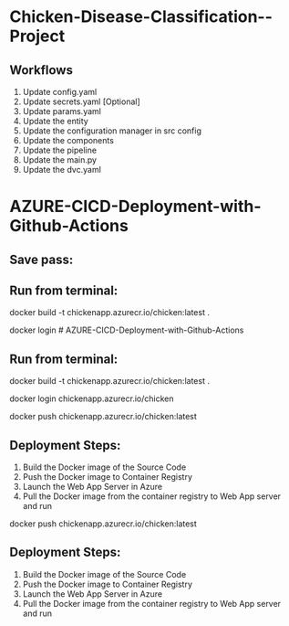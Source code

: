 # Chicken-Disease-Classification--Project


## Workflows

1. Update config.yaml
2. Update secrets.yaml [Optional]
3. Update params.yaml
4. Update the entity
5. Update the configuration manager in src config
6. Update the components
7. Update the pipeline 
8. Update the main.py
9. Update the dvc.yaml


# AZURE-CICD-Deployment-with-Github-Actions

## Save pass:

## Run from terminal:

docker build -t chickenapp.azurecr.io/chicken:latest .

docker login # AZURE-CICD-Deployment-with-Github-Actions

## Run from terminal:

docker build -t chickenapp.azurecr.io/chicken:latest .

docker login chickenapp.azurecr.io/chicken

docker push chickenapp.azurecr.io/chicken:latest


## Deployment Steps:

1. Build the Docker image of the Source Code
2. Push the Docker image to Container Registry
3. Launch the Web App Server in Azure 
4. Pull the Docker image from the container registry to Web App server and run 

docker push chickenapp.azurecr.io/chicken:latest


## Deployment Steps:

1. Build the Docker image of the Source Code
2. Push the Docker image to Container Registry
3. Launch the Web App Server in Azure 
4. Pull the Docker image from the container registry to Web App server and run 
